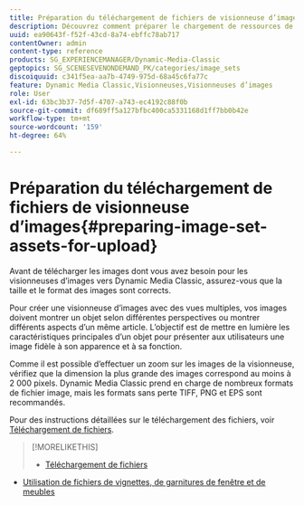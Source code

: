```yaml
---
title: Préparation du téléchargement de fichiers de visionneuse d’images
description: Découvrez comment préparer le chargement de ressources de visionneuse d’images.
uuid: ea90643f-f52f-43cd-8a74-ebffc78ab717
contentOwner: admin
content-type: reference
products: SG_EXPERIENCEMANAGER/Dynamic-Media-Classic
geptopics: SG_SCENESEVENONDEMAND_PK/categories/image_sets
discoiquuid: c341f5ea-aa7b-4749-975d-68a45c6fa77c
feature: Dynamic Media Classic,Visionneuses,Visionneuses d’images
role: User
exl-id: 63bc3b37-7d5f-4707-a743-ec4192c88f0b
source-git-commit: df689ff5a127bfbc400ca5331168d1ff7bb0b42e
workflow-type: tm+mt
source-wordcount: '159'
ht-degree: 64%

---
```


# Préparation du téléchargement de fichiers de visionneuse d’images{#preparing-image-set-assets-for-upload}

Avant de télécharger les images dont vous avez besoin pour les visionneuses d’images vers Dynamic Media Classic, assurez-vous que la taille et le format des images sont corrects.

Pour créer une visionneuse d’images avec des vues multiples, vos images doivent montrer un objet selon différentes perspectives ou montrer différents aspects d’un même article. L’objectif est de mettre en lumière les caractéristiques principales d’un objet pour présenter aux utilisateurs une image fidèle à son apparence et à sa fonction.

Comme il est possible d’effectuer un zoom sur les images de la visionneuse, vérifiez que la dimension la plus grande des images correspond au moins à 2 000 pixels. Dynamic Media Classic prend en charge de nombreux formats de fichier image, mais les formats sans perte TIFF, PNG et EPS sont recommandés.

Pour des instructions détaillées sur le téléchargement des fichiers, voir [Téléchargement de fichiers](uploading-files.md#uploading_files).

>[!MORELIKETHIS]
>
>* [Téléchargement de fichiers](uploading-files.md#uploading_your_files)
* [Utilisation de fichiers de vignettes, de garnitures de fenêtre et de meubles](vignette-window-covering-cabinet-files.md#working_with_vignette_window_covering_and_cabinet_files)


